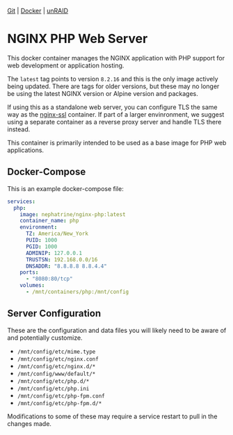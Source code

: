 <!--
SPDX-FileCopyrightText: 2024 Daniel Wolf <nephatrine@gmail.com>

SPDX-License-Identifier: ISC
-->

[Git](https://code.nephatrine.net/NephNET/docker-nginx-php/src/branch/master) |
[Docker](https://hub.docker.com/r/nephatrine/nginx-php/) |
[unRAID](https://code.nephatrine.net/NephNET/unraid-containers)

# NGINX PHP Web Server

This docker container manages the NGINX application with PHP support for web
development or application hosting.

The `latest` tag points to version `8.2.16` and this is the only image actively
being updated. There are tags for older versions, but these may no longer be
using the latest NGINX version or Alpine version and packages.

If using this as a standalone web server, you can configure TLS the same way as
the [nginx-ssl](https://code.nephatrine.net/NephNET/docker-nginx-ssl) container.
If part of a larger envinronment, we suggest using a separate container as a
reverse proxy server and handle TLS there instead.

This container is primarily intended to be used as a base image for PHP web
applications.

## Docker-Compose

This is an example docker-compose file:

```yaml
services:
  php:
    image: nephatrine/nginx-php:latest
    container_name: php
    environment:
      TZ: America/New_York
      PUID: 1000
      PGID: 1000
      ADMINIP: 127.0.0.1
      TRUSTSN: 192.168.0.0/16
      DNSADDR: "8.8.8.8 8.8.4.4"
    ports:
      - "8080:80/tcp"
    volumes:
      - /mnt/containers/php:/mnt/config
```

## Server Configuration

These are the configuration and data files you will likely need to be aware of
and potentially customize.

- `/mnt/config/etc/mime.type`
- `/mnt/config/etc/nginx.conf`
- `/mnt/config/etc/nginx.d/*`
- `/mnt/config/www/default/*`
- `/mnt/config/etc/php.d/*`
- `/mnt/config/etc/php.ini`
- `/mnt/config/etc/php-fpm.conf`
- `/mnt/config/etc/php-fpm.d/*`

Modifications to some of these may require a service restart to pull in the
changes made.
